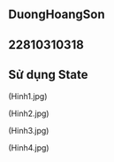 ## DuongHoangSon
## 22810310318
## Sử dụng State

(Hinh1.jpg)

(Hinh2.jpg)

(Hinh3.jpg)

(Hinh4.jpg)

